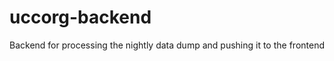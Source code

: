 uccorg-backend
==============

Backend for processing the nightly data dump and pushing it to the frontend
